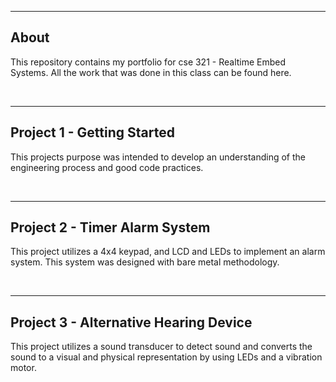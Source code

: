 
-------------------
About
-------------------

This repository contains my portfolio for cse 321 - Realtime Embed Systems.
All the work that was done in this class can be found here.

<br>

-------------------
Project 1 - Getting Started
-------------------

This projects purpose was intended to develop an understanding of the engineering process and good code practices.


<br>

-------------------
Project 2 - Timer Alarm System
-------------------

This project utilizes a 4x4 keypad, and LCD and LEDs to implement an alarm system.  This system was designed with bare metal methodology.


<br>

-------------------
Project 3 - Alternative Hearing Device
-------------------

This project utilizes a sound transducer to detect sound and converts the sound to a visual and physical representation by using LEDs and a vibration motor.